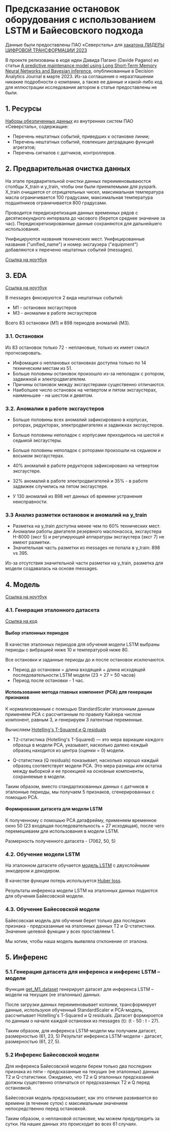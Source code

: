 # Предсказание остановок оборудования с использованием LSTM и Байесовского подхода 

Данные были предоставлены ПАО «Северсталь» для [хакатона ЛИДЕРЫ ЦИФРОВОЙ ТРАНСФОРМАЦИИ 2023](https://leaders2023.innoagency.ru/task_15)

В проекте релизованы в коде идеи Давида Пагано (Davide Pagano) из статьи [A predictive maintenance model using Long Short-Term Memory Neural Networks and Bayesian inference](https://www.sciencedirect.com/science/article/pii/S2772662223000140#b7), опубликованные в Decision Analytics Journal в марте 2023. Из-за соглашения о неразглашении никакие подробности о компании, а также ее данные и какой-либо код для иллюстрации исследования автором в статье предоставлены не были.


## 1. Ресурсы
[Наборы обезличенных данных](https://drive.google.com/file/d/1jrbfHULbZuCnwJQwNllQUFlCGpR_lHDc/view?usp=sharing) из внутренних систем ПАО «Северсталь», содержащие:

* Перечень нештатных событий, приведших к остановке линии;
* Перечень нештатных событий, повлекших деградацию функций агрегатов;
* Перечень сигналов с датчиков, контроллеров.


## 2. Предварительная очистка данных

На этапе предварительной очистки данных переименовываюстся столбцы X_train и y_train, чтобы они были приемлемыми для pyspark. 
X_train очищается от отрицательных чисел, максимальная температура масла ограничивается 100 градусами, максимальная температура подшипников ограничивается 800 градусами.

Проводится передискретизация данных временных рядов с десятисекундного интервала до часового (берется среднее значение за час).
Передискретизированные данные сохраняются для дальнейшего использования.

Унифицируются названия технических мест. Унифицированные названия ("unified_name") и номер эксгаузера ("equipment") добавляются к переченю нештатных событий (messages).

[Ссылка на ноутбук](https://github.com/YaninaK/predictive-maintenance/blob/main/notebooks/01_Read_clean_and_resample_data.ipynb)


## 3. EDA

[Ссылка на ноутбук](https://github.com/YaninaK/predictive-maintenance/blob/main/notebooks/02_EDA.ipynb)

В messages фиксируются 2 вида нештатных событий: 

* M1 - остановки эксгаустеров
* M3 - аномалии в работе эксгаустеров

Всего 83 остановки (M1) и 898 периодов аномалий (M3). 

### 3.1. Остановки

Из 83 остановок только 72 - неплановые, только их имеет смысл прогнозировать.

* Инфомация о неплановых остановках доступна только по 14 техническим местам из 51. 
* Больше половины остановок произошло из-за неполадок с ротором, задвижкой и электродвигателем. 
* Причины остановок между эксгаустерами существенно отличаются.
* Наиболшее число остановок на четвертом и пятом эксгаустерах, наименьшее - на шестом и девятом.

### 3.2. Аномалии в работе эксгаустеров

* Больше половины всех аномалий зафиксировано в корпусах, роторах, редукторах, электродвигателях и задвижках эксгаустеров.
* Больше половины неполадок с корпусами приходилось на шестой и седьмой эксгаустеры.
* Больше половины неполадок с роторами произошли на седьмом и восьмом эксгаустерах.
* 40% аномалий в работе редукторов зафиксировано на четвертом эксгаустере.
* 32% аномалий в работе электродвигателей и 35% - в работе задвижек случились на пятом эксгаустере.

* У 130 аномалий из 898 нет данных об времени устранения неисправности.

### 3.3 Анализ разметки остановок и аномалий на y_train

* Разметка на y_train доступна менее чем по 60% технических мест.
* Аномалии работы двигателя резервного маслонасоса, эксгаустера Н-8000 (эксг 5) и регулирующей аппаратуры эксгаустера (эксг 7) не имеют разметки.
* Значительная часть разметки из messages не попала в y_train: 898 vs 395.

Из-за отсутствия значительной части разметки на y_train, разметка для модели создавалась на основе messages.


## 4. Модель
[Ссылка на ноутбук](https://github.com/YaninaK/predictive-maintenance/blob/main/notebooks/03_Baseline_model.ipynb)

### 4.1. Генерация эталонного датасета
[Ссылка на код](https://github.com/YaninaK/predictive-maintenance/blob/main/src/predictive_maintenance/features/etalon_periods.py)

#### Выбор эталонных периодов

В качестве эталонных периодов для обучения модели LSTM выбраны периоды с вибрацией ниже 10 и температурой ниже 80.

Все остановки и заданные периоды до и после остановок исключаются. 
* Период до остановки = длина входящей + длина исходящей последовательности LSTM модели (23 + 27 = 50 часов) 
* Период после остановки - 1 час.


#### Использование метода главных компонент (PCA) для генерации признаков

К нормализованным с помощью StandardScaler эталонным данным применяем PCA с рассчитанным по правилу Кайзера числом компонент, равным 3, и генерируем 3 латентные переменные.

Вычисляем [Hotelling's T-Squared и Q residuals](https://wiki.eigenvector.com/index.php?title=T-Squared_Q_residuals_and_Contributions)

* Т2-статистика (Hotelling's T-Squared) — это мера вариации каждого образца в модели PCA, указывает, насколько далеко каждый образец находится из центра (оценки = 0) модели.

* Q-статистика (Q residuals) показывает, насколько хорошо каждый образец соответствует модели PCA. Это мера разницы или остатка между выборкой и ее проекцией на основные компоненты, сохраняемые в модели.

Таким образом, вместо стандартизованных данных с датчиков в эталонные периоды, мы получаем 5 признаков, сгенерированных с помощью PCA.


#### Формирования датасета для модели LSTM

К полученному с помошью PCA датафрейму, применяем временное окно 50 (23 входящая последовательность + 27 исходящая), после чего перемешиваем для использования в модели LSTM.

Размерность полученного датасета - (7062, 50, 5)

### 4.2. Обучение модели LSTM

На эталонном датасете обучается [модель LSTM](https://github.com/YaninaK/predictive-maintenance/blob/main/src/predictive_maintenance/models/model_LSTM.py) с двухслойными энкодером и декодером. 

В качестве функции потерь используется [Huber loss](https://en.wikipedia.org/wiki/Huber_loss).

Результаты инференса модели LSTM на эталонных данных подаются для обучения Байесовской модели.

### 4.3. Обучение Байесовской модели

Байесовская модель для обучения берет только два последних признака - предсказанные на эталонных данных T2 и Q-статистики.
Значение целевой функции у всех проставляем 1.

Мы хотим, чтобы наша модель выявляла отклонение от эталона.


## 5. Инференс

### 5.1.Генерация датасета для инференса и инференс LSTM – модели

Функция [get_M1_dataset](https://github.com/YaninaK/predictive-maintenance/blob/main/src/predictive_maintenance/models/stoppages.py) генерирует датасет для инференса LSTM – модели на текущих (не эталонных) данных.

После загрузки данных переименовывает колонки, трансформирует данные, используюя обученный StandardScaler и PCA-модель, рассчитывает Hotelling's T-Squared и Q residuals.
Датасет формироется по данным о начале каждой остановки из messages (t): (t - 50 : t - 27). 

Таким образом, для инференса LSTM-модели мы получаем датасет, размерностью (61, 23, 5)
Результат инференса LSTM-модели - датасет, размерностью (61, 27, 5).


### 5.2 Инференс Байесовской модели 

Для инференса Байесовской модели  берем только два последних признака из пяти - предсказанные на текущих (не эталонных) данных T2 и Q-статистики.
Ожидаемо, что T2 и Q эталонных  предсказаний должны существенно отличаться от предсказанных T2 и Q перед остановкой.

Байесовская модель предсказывает, как это отличие развивается во времени (в течение суток) с максимальным значением непосредственно перед остановкой.

Таким образом, о неплановой остановке, мы можем предупредить за сутки. На наших данных это происходит во всех 61 случаях.

[def]: https://github.com/YaninaK/predictive-maintenance/blob/main/src/predictive_maintenance/features/etalon_periods.py